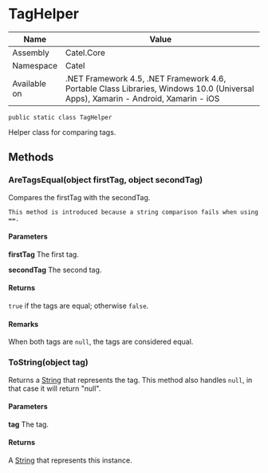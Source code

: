 

# TagHelper

Name|Value
---|---
Assembly|Catel.Core
Namespace|Catel
Available on|.NET Framework 4.5, .NET Framework 4.6, Portable Class Libraries, Windows 10.0 (Universal Apps), Xamarin - Android, Xamarin - iOS

```
public static class TagHelper
```

Helper class for comparing tags.



## Methods

### AreTagsEqual(object firstTag, object secondTag)

Compares the firstTag with the secondTag.
    


    This method is introduced because a string comparison fails when using ==.

#### Parameters

**firstTag**
The first tag.

**secondTag**
The second tag.

#### Returns

```true``` if the tags are equal; otherwise ```false```.

#### Remarks

When both tags are ```null```, the tags are considered equal.



### ToString(object tag)

Returns a [String](#) that represents the tag. This method also handles ```null```, in that
    case it will return "null".

#### Parameters

**tag**
The tag.

#### Returns

A [String](#) that represents this instance.



